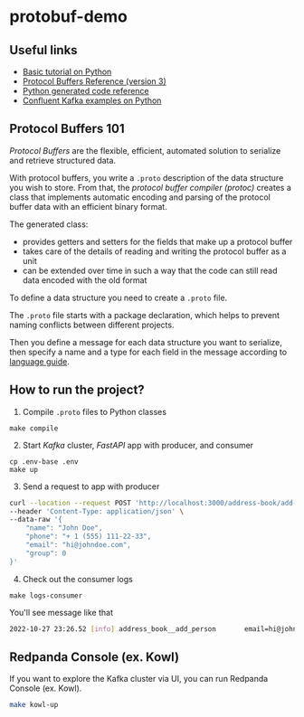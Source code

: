 # protobuf-demo

## Useful links

- [Basic tutorial on Python](https://developers.google.com/protocol-buffers/docs/pythontutorial)
- [Protocol Buffers Reference (version 3)](https://developers.google.com/protocol-buffers/docs/proto3)
- [Python generated code reference](https://developers.google.com/protocol-buffers/docs/reference/python-generated)
- [Confluent Kafka examples on Python](https://github.com/confluentinc/confluent-kafka-python/tree/master/examples)

## Protocol Buffers 101

*Protocol Buffers* are the flexible, efficient, automated solution to serialize and retrieve structured data. 

With protocol buffers, you write a `.proto` description of the data structure you wish to store. From that, the *protocol buffer compiler (protoc)* creates a class that implements automatic encoding and parsing of the protocol buffer data with an efficient binary format. 

The generated class:
- provides getters and setters for the fields that make up a protocol buffer 
- takes care of the details of reading and writing the protocol buffer as a unit
- can be extended over time in such a way that the code can still read data encoded with the old format

To define a data structure you need to create a `.proto` file.

The `.proto` file starts with a package declaration, which helps to prevent naming conflicts between different projects. 

Then you define a message for each data structure you want to serialize, then specify a name and a type for each field in the message according to [language guide](https://developers.google.com/protocol-buffers/docs/proto3).

## How to run the project?

1. Compile `.proto` files to Python classes

```
make compile
```

2. Start *Kafka* cluster, *FastAPI* app with producer, and consumer

```
cp .env-base .env
make up
```

3. Send a request to app with producer

```sh
curl --location --request POST 'http://localhost:3000/address-book/add-person/' \
--header 'Content-Type: application/json' \
--data-raw '{
    "name": "John Doe",
    "phone": "+ 1 (555) 111-22-33",
    "email": "hi@johndoe.com",
    "group": 0
}'
```

4. Check out the consumer logs

```
make logs-consumer
```

You'll see message like that

```sh
2022-10-27 23:26.52 [info] address_book__add_person       email=hi@johndoe.com group=0 name=John Doe phone=+ 1 (555) 111-22-33
```

## Redpanda Console (ex. Kowl)

If you want to explore the Kafka cluster via UI, you can run Redpanda Console (ex. Kowl).

```sh
make kowl-up
```
